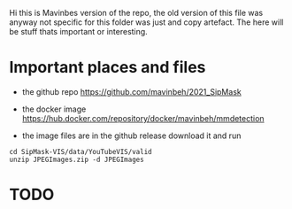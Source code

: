 Hi  this is Mavinbes version of the repo, the old version of this file was anyway not specific for this folder was just and copy artefact.
The here will be stuff thats important or interesting.

# Important places and files

- the github repo 
https://github.com/mavinbeh/2021_SipMask

- the docker image
https://hub.docker.com/repository/docker/mavinbeh/mmdetection

- the image files
are in the github release
download it and run 
```
cd SipMask-VIS/data/YouTubeVIS/valid
unzip JPEGImages.zip -d JPEGImages
```

# TODO
